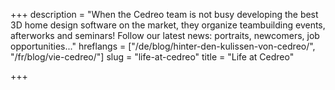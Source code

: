 +++
description = "When the Cedreo team is not busy developing the best 3D home design software on the market, they organize teambuilding events, afterworks and seminars! Follow our latest news: portraits, newcomers, job opportunities..."
hreflangs = ["/de/blog/hinter-den-kulissen-von-cedreo/", "/fr/blog/vie-cedreo/"]
slug = "life-at-cedreo"
title = "Life at Cedreo"

+++
